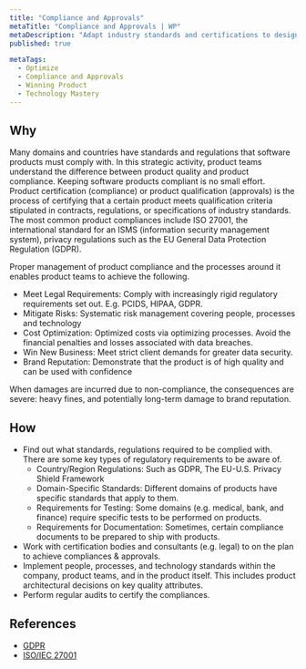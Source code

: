 ```yaml
---
title: "Compliance and Approvals"
metaTitle: "Compliance and Approvals | WP"
metaDescription: "Adapt industry standards and certifications to design stronger, safer, more reliable products and getting compliance approvals from relevant authorities and industry bodies (e.g: PCIDS, HIPAA, GDPR etc)."
published: true

metaTags:
  - Optimize
  - Compliance and Approvals
  - Winning Product
  - Technology Mastery
---
```


## Why
Many domains and countries have standards and regulations that software products must comply with. In this strategic activity, product teams understand the difference between product quality and product compliance. Keeping software products compliant is no small effort. Product certification (compliance) or product qualification (approvals) is the process of certifying that a certain product meets qualification criteria stipulated in contracts, regulations, or specifications of industry standards. The most common product compliances include ISO 27001, the international standard for an ISMS (information security management system), privacy regulations such as the EU General Data Protection Regulation (GDPR).

Proper management of product compliance and the processes around it enables product teams to achieve the following. 

- Meet Legal Requirements:  Comply with increasingly rigid regulatory requirements set out. E.g. PCIDS, HIPAA, GDPR.
- Mitigate Risks:  Systematic risk management covering people, processes and technology
- Cost Optimization: Optimized costs via optimizing processes. Avoid the financial penalties and losses associated with data breaches.
- Win New Business: Meet strict client demands for greater data security.
- Brand Reputation:  Demonstrate that the product is of high quality and can be used with confidence

When damages are incurred due to non-compliance, the consequences are severe: heavy fines, and potentially long-term damage to brand reputation.


## How

- Find out what standards, regulations required to be complied with. There are some key types of regulatory requirements to be aware of.
    - Country/Region Regulations: Such as GDPR, The EU-U.S. Privacy Shield Framework
    - Domain-Specific Standards: Different domains of products have specific standards that apply to them.
    - Requirements for Testing: Some domains (e.g. medical, bank, and finance) require specific tests to be performed on products.
    - Requirements for Documentation: Sometimes, certain compliance documents to be prepared to ship with products. 
- Work with certification bodies and consultants (e.g. legal) to on the plan to achieve compliances & approvals.
- Implement people, processes, and technology standards within the company, product teams, and in the product itself. This includes product architectural decisions on key quality attributes.
- Perform regular audits to certify the compliances. 


## References

- [GDPR](https://gdpr-info.eu/)
- [ISO/IEC 27001](https://en.wikipedia.org/wiki/ISO/IEC_27001)
